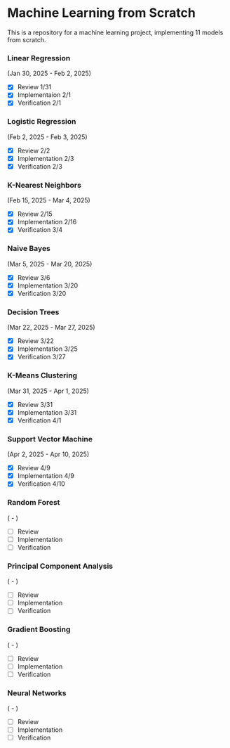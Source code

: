 # Machine Learning from Scratch
This is a repository for a machine learning project, implementing 11 models from scratch.

### Linear Regression
(Jan 30, 2025 - Feb 2, 2025)
- [x] Review 1/31
- [x] Implementaion 2/1
- [x] Verification 2/1

### Logistic Regression
(Feb 2, 2025 - Feb 3, 2025)
- [x] Review 2/2
- [x] Implementation 2/3
- [x] Verification 2/3

### K-Nearest Neighbors
(Feb 15, 2025 - Mar 4, 2025)
- [x] Review 2/15
- [x] Implementation 2/16
- [x] Verification 3/4

### Naive Bayes
(Mar 5, 2025 - Mar 20, 2025)
- [x] Review 3/6
- [x] Implementation 3/20
- [x] Verification 3/20

### Decision Trees
(Mar 22, 2025 - Mar 27, 2025)
- [x] Review 3/22
- [x] Implementation 3/25
- [x] Verification 3/27

### K-Means Clustering
(Mar 31, 2025 - Apr 1, 2025)
- [x] Review 3/31
- [x] Implementation 3/31
- [x] Verification 4/1

### Support Vector Machine
(Apr 2, 2025 - Apr 10, 2025)
- [x] Review 4/9
- [x] Implementation 4/9
- [x] Verification 4/10

### Random Forest
( - )
- [ ] Review
- [ ] Implementation
- [ ] Verification

### Principal Component Analysis
( - )
- [ ] Review
- [ ] Implementation
- [ ] Verification

### Gradient Boosting
( - )
- [ ] Review
- [ ] Implementation
- [ ] Verification

### Neural Networks
( - )
- [ ] Review
- [ ] Implementation
- [ ] Verification